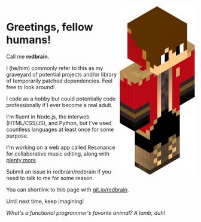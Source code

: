 <img src = 'https://github.com/redbrain/redbrain/raw/master/fullbody.png' alt = 'An image' align='right'/>

# Greetings, fellow humans!  


Call me **redbrain**.  

I (he/him) commonly refer to this as my graveyard of potential projects and/or library of temporarily patched dependencies. Feel free to look around!  

I code as a hobby but could potentially code professionally if I ever become a real adult.  

I'm fluent in Node.js, the interweb (HTML/CSS/JS), and Python, but I've used countless languages at least once for some purpose.  

I'm working on a web app called Resonance for collaborative music editing, along with [plenty more](https://redbrain.github.io).

Submit an issue in redbrain/redbrain if you need to talk to me for some reason.  

You can shortlink to this page with [git.io/redbrain](https://git.io/redbrain).  

Until next time, keep imagining!   


*What's a functional programmer's favorite animal? A lamb, duh!*

<!-- redbrain/redbrain is a ✨ special ✨ repository because its `README.md` (this file) appears on your GitHub profile. Here are some ideas to get you started:
- 🔭 I’m currently working on ...
- 🌱 I’m currently learning ...
- 👯 I’m looking to collaborate on ...
- 🤔 I’m looking for help with ...
- 💬 Ask me about ...
- 📫 How to reach me: ...
- 😄 Pronouns: ...
- ⚡ Fun fact: ...
-->

